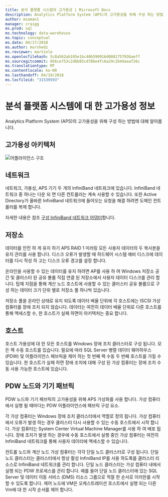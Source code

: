 ```yaml
---
title: 분석 플랫폼 시스템의 고가용성 | Microsoft Docs
description: Analytics Platform System (APS)의 고가용성을 위해 구성 하는 방법에 대해 알아봅니다.
author: mzaman1
manager: craigg
ms.prod: sql
ms.technology: data-warehouse
ms.topic: conceptual
ms.date: 04/17/2018
ms.author: murshedz
ms.reviewer: martinle
ms.openlocfilehash: 5c8a562ab105e1bc40b590916d0881757036aeff
ms.sourcegitcommit: 056ce753c2d6b85cd78be4fc6a29c2b4daaaf26c
ms.translationtype: MT
ms.contentlocale: ko-KR
ms.lasthandoff: 04/19/2018
ms.locfileid: "31539593"
---
```

# <a name="analytics-platform-system-high-availability"></a>분석 플랫폼 시스템에 대 한 고가용성 정보
Analytics Platform System (APS)의 고가용성을 위해 구성 하는 방법에 대해 알아봅니다.  
  
## <a name="high-availability-architecture"></a>고가용성 아키텍처  
![어플라이언스 구조](media/appliance-architecture.png "어플라이언스 구조")  
  
## <a name="network"></a>네트워크  
네트워크, 가용성, APS 기기 두 개의 InfiniBand 네트워크에 있습니다. InfiniBand 네트워크 중 하나는 다운 되 면 다른 컨트롤러는 계속 사용할 수 있습니다. 또한 Active Directory가 올바른 InfiniBand 네트워크에 들어오는 요청을 해결 하려면 도메인 컨트롤러를 복제 합니다.  
  
자세한 내용은 참조 [구성 InfiniBand 네트워크 어댑터](configure-infiniband-network-adapters.md)합니다.  
  
## <a name="storage"></a>저장소  
데이터를 안전 하 게 유지 하기 APS RAID 1 미러링 모든 사용자 데이터의 두 복사본을 유지 관리를 사용 합니다. 디스크 오류가 발생할 때 하드웨어 시스템 예비 디스크에 데이터를 다시 작성 하 고는 디스크 오류 경고를 설정 합니다.  
  
온라인을 사용할 수 있는 데이터를 유지 하려면 AP를 사용 하 여 Windows 저장소 공간 및 클러스터 된 공유 볼륨 직접 연결 된 저장소에서 사용자 데이터 디스크를 관리 합니다. 탑재 지점을 통해 계산 노드 호스트에 사용할 수 있는 클러스터 공유 볼륨으로 구성 하는 데이터 크기 단위 별로 저장소 풀 하나씩 있습니다.  
  
저장소 풀을 온라인 상태로 유지 되도록 데이터 배율 단위에 각 호스트에는 ISCSI 가상 컴퓨터를 장애 조치 되지 않습니다. 데이터는 여전히 데이터 배율 단위로 다른 호스트를 통해 액세스할 수, 한 호스트가 실패 하면이 아키텍처는 중요 합니다.  
  
## <a name="hosts"></a>호스트  
호스트 가용성에 대 한 모든 호스트를 Windows 장애 조치 클러스터로 구성 됩니다. 모든 랙 수동 호스트를 있습니다. 필요에 따라 SQL Server 병렬 데이터 웨어하우스 (PDW) 및 어플라이언스 패브릭을 제어 하는 첫 번째 랙 수동 두 번째 호스트를 가질 수 있습니다. 한 호스트가 실패 하면 장애 조치에 대해 구성 된 가상 컴퓨터는 장애 조치 수동 사용 가능한 호스트에 있습니다.  
  
## <a name="pdw-nodes-and-appliance-fabric"></a>PDW 노드와 기기 패브릭  
PDW 노드와 기기 패브릭의 고가용성을 위해 APS 가상화를 사용 합니다. 가상 컴퓨터에서 실행 될 때마다는 PDW 어플라이언스에 패브릭 구성 요소.  
  
각 가상 컴퓨터는 Windows 장애 조치 클러스터에서 역할로 정의 됩니다. 가상 컴퓨터에서 오류가 발생 하는 경우 클러스터 다시 사용할 수 있는 수동 호스트에서 시작 합니다. 가상 컴퓨터는 System Center Virtual Machine Manager를 사용 하 여 배포 됩니다. 장애 조치가 발생 하는 경우에 수동 호스트에서 실행 중인 가상 컴퓨터는 여전히 InfiniBand 네트워크를 통해 사용자 데이터에 액세스할 수 있습니다.  
  
컨트롤 노드와 계산 노드 가상 컴퓨터는 각각 단일 노드 클러스터로 구성 됩니다. 단일 노드 클러스터는 클러스터에서 항상 활성 InfiniBand IP를 사용 하도록를 클러스터 리소스로 InfiniBand 네트워크를 관리 합니다. 단일 노드 클러스터는 가상 컴퓨터 내에서 실행 되는 PDW 프로세스를 관리 합니다. 예를 들어 단일 노드 클러스터에 있는 SQL Server 및 데이터 이동 서비스 (DMS) 리소스 그룹으로 적절 한 순서로 이러한를 시작할 수 있도록 합니다. 제어 노드에 VM은 오케스트레이션 호스트에서 실행 되는 다른 Vm에 대 한 시작 순서를 제어 합니다.  
  
